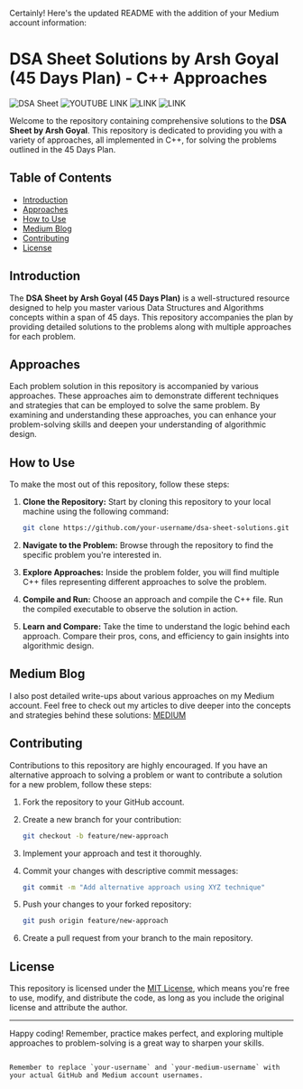 Certainly! Here's the updated README with the addition of your Medium account information:


# DSA Sheet Solutions by Arsh Goyal (45 Days Plan) - C++ Approaches

![DSA Sheet](https://docs.google.com/spreadsheets/d/1MGVBJ8HkRbCnU6EQASjJKCqQE8BWng4qgL0n3vCVOxE/edit?usp=sharing)
![YOUTUBE LINK](https://youtu.be/0nc8gzpkkSY)
![LINK](https://docs.google.com/spreadsheets/d/1r35qSXY6rSAonFbPEKB_KXUvpCIBbVGMp5001MaNb3c/edit#gid=0)
![LINK](https://docs.google.com/spreadsheets/d/1hXserPuxVoWMG9Hs7y8wVdRCJTcj3xMBAEYUOXQ5Xag/edit#gid=0)

Welcome to the repository containing comprehensive solutions to the **DSA Sheet by Arsh Goyal**. This repository is dedicated to providing you with a variety of approaches, all implemented in C++, for solving the problems outlined in the 45 Days Plan.

## Table of Contents

- [Introduction](#introduction)
- [Approaches](#approaches)
- [How to Use](#how-to-use)
- [Medium Blog](#medium-blog)
- [Contributing](#contributing)
- [License](#license)

## Introduction

The **DSA Sheet by Arsh Goyal (45 Days Plan)** is a well-structured resource designed to help you master various Data Structures and Algorithms concepts within a span of 45 days. This repository accompanies the plan by providing detailed solutions to the problems along with multiple approaches for each problem.

## Approaches

Each problem solution in this repository is accompanied by various approaches. These approaches aim to demonstrate different techniques and strategies that can be employed to solve the same problem. By examining and understanding these approaches, you can enhance your problem-solving skills and deepen your understanding of algorithmic design.

## How to Use

To make the most out of this repository, follow these steps:

1. **Clone the Repository:** Start by cloning this repository to your local machine using the following command:
   
   ```bash
   git clone https://github.com/your-username/dsa-sheet-solutions.git

2. **Navigate to the Problem:** Browse through the repository to find the specific problem you're interested in.

3. **Explore Approaches:** Inside the problem folder, you will find multiple C++ files representing different approaches to solve the problem.

4. **Compile and Run:** Choose an approach and compile the C++ file. Run the compiled executable to observe the solution in action.

5. **Learn and Compare:** Take the time to understand the logic behind each approach. Compare their pros, cons, and efficiency to gain insights into algorithmic design.

## Medium Blog

I also post detailed write-ups about various approaches on my Medium account. Feel free to check out my articles to dive deeper into the concepts and strategies behind these solutions: [MEDIUM](https://medium.com/@sheefanaaz6417)

## Contributing

Contributions to this repository are highly encouraged. If you have an alternative approach to solving a problem or want to contribute a solution for a new problem, follow these steps:

1. Fork the repository to your GitHub account.

2. Create a new branch for your contribution:
   
   ```bash
   git checkout -b feature/new-approach
   ```

3. Implement your approach and test it thoroughly.

4. Commit your changes with descriptive commit messages:
   
   ```bash
   git commit -m "Add alternative approach using XYZ technique"
   ```

5. Push your changes to your forked repository:

   ```bash
   git push origin feature/new-approach
   ```

6. Create a pull request from your branch to the main repository.

## License

This repository is licensed under the [MIT License](LICENSE), which means you're free to use, modify, and distribute the code, as long as you include the original license and attribute the author.

---

Happy coding! Remember, practice makes perfect, and exploring multiple approaches to problem-solving is a great way to sharpen your skills.
```

Remember to replace `your-username` and `your-medium-username` with your actual GitHub and Medium account usernames.
